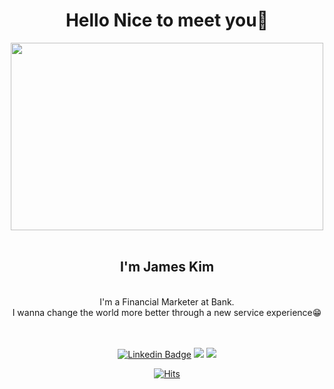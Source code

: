 <h1 align = 'center'> Hello Nice to meet you👋 </h1>

<div align = 'center'> 

<img src="https://user-images.githubusercontent.com/63186859/147867170-9f28b216-c477-44f1-9a48-6cf6336e61d6.jpg" width="500" height="300">

</div>

<br>


<div align='center'>
  
<h2>I'm James Kim</h2>
<br>
I'm a Financial Marketer at Bank.
<br>
I wanna change the world more better through a new service experience😁
</div>

<br>
<br>

<div align='center'>
  
 [![Linkedin Badge](https://img.shields.io/badge/-LinkedIn-blue?style=flat-square&logo=Linkedin&logoColor=white&link=https://www.linkedin.com/in/seong-yun-byeon-8183a8113/)](https://www.linkedin.com/in/%ED%98%84%EC%84%AD-%EA%B9%80-861646229/) <a href="https://www.notion.so/James-Kim-5520cf1a061b43c39e212f5c2027a27d" target="_blank"><img src="https://img.shields.io/badge/Notion-2f3332?style=flat-square&logo=Notion&logoColor=white"/></a> <a href="https://sobee-studying.tistory.com/" target="_blank"><img src="https://img.shields.io/badge/Tstory-ffc926?style=flat-square&logo=Storyblok&logoColor=white"/></a> 
</div>




<div align='center'>
  
[![Hits](https://hits.seeyoufarm.com/api/count/incr/badge.svg?url=https%3A%2F%2Fgithub.com%2Fgustjqdl&count_bg=%2379C83D&title_bg=%234B4444&icon=reverbnation.svg&icon_color=%23CB6868&title=hits&edge_flat=True)](https://hits.seeyoufarm.com)
</div>
  

